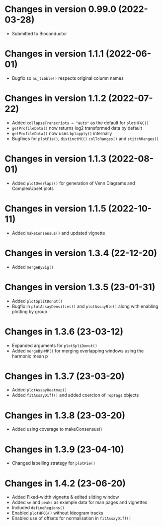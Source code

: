 # Changes in version 0.99.0 (2022-03-28)

- Submitted to Bioconductor

# Changes in version 1.1.1 (2022-06-01)

- Bugfix so `as_tibble()` respects original column names

# Changes in version 1.1.2 (2022-07-22)

- Added `collapseTranscripts = "auto"` as the default for `plotHFGC()`
- `getProfileData()` now returns log2 transformed data by default 
- `getProfileData()` now uses `bplapply()` internally
- Bugfixes for `plotPie()`, `distinctMC()` `colToRanges()` and `stitchRanges()`

# Changes in version 1.1.3 (2022-08-01)

- Added `plotOverlaps()` for generation of Venn Diagrams and ComplexUpset plots

# Changes in version 1.1.5 (2022-10-11)

- Added `makeConsensus()` and updated vignette

# Changes in version 1.3.4 (22-12-20)

- Added `mergeBySig()`

# Changes in version 1.3.5 (23-01-31)

- Added `plotSplitDonut()`
- Bugfix in `plotAssayDensities()` and `plotAssayRle()` along with enabling plotting by group

# Changes in 1.3.6 (23-03-12)

- Expanded arguments for `plotSpliDonut()`
- Added `mergeByHMP()` for merging overlapping windows using the harmonic mean p

# Changes in 1.3.7 (23-03-20)

- Added `plotAssayHeatmap()`
- Added `fitAssayDiff()` and added coercion of `TopTags` objects

# Changes in 1.3.8 (23-03-20)

- Added using coverage to makeConsensus()

# Changes in 1.3.9 (23-04-10)

- Changed labelling strategy for `plotPie()`

# Changes in 1.4.2 (23-06-20)

- Added Fixed-width vignette & edited sliding window
- Added `se` and `peaks` as example data for man pages and vignettes
- Included `defineRegions()`
- Enabled `plotHFCG()` without Ideogram tracks
- Enabled use of offsets for normalisation in `fitAssayDiff()`

